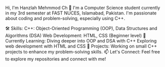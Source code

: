 
Hi, I'm Hanzlah Mehmmod Ch 👋
I'm a Computer Science student currently in my 3rd semester at FAST NUCES, Islamabad, Pakistan. I'm passionate about coding and problem-solving, especially using C++.

🛠️ Skills:
C++: Object-Oriented Programming (OOP), Data Structures and Algorithms (DSA)
Web Development: HTML, CSS (Beginner level)
📘 Currently Learning:
Diving deeper into OOP and DSA with C++
Exploring web development with HTML and CSS
🔭 Projects:
Working on small C++ projects to enhance my problem-solving skills.
📫 Let's Connect:
Feel free to explore my repositories and connect with me!
